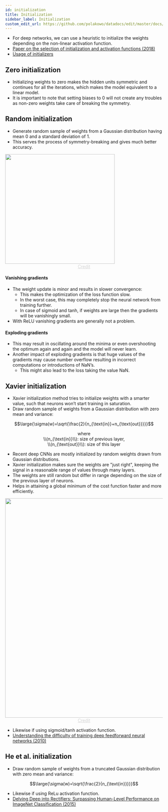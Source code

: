 ```yaml
---
id: initialization
title: Initialization
sidebar_label: Initialization
custom_edit_url: https://github.com/polakowo/datadocs/edit/master/docs/deep-learning/initialization.md
---
```


- For deep networks, we can use a heuristic to initialize the weights depending on the non-linear activation function.
- [Paper on the selection of initialization and activation functions (2018)](https://arxiv.org/pdf/1805.08266.pdf)
- [Usage of initializers](https://keras.io/initializers/)

## Zero initialization

- Initializing weights to zero makes the hidden units symmetric and continues for all the iterations, which makes the model equivalent to a linear model.
- It is important to note that setting biases to 0 will not create any troubles as non-zero weights take care of breaking the symmetry.

## Random initialization

- Generate random sample of weights from a Gaussian distribution having mean 0 and a standard deviation of 1.
- This serves the process of symmetry-breaking and gives much better accuracy.

<img width=350 src="/datadocs/assets/sigmoid.png"/>
<center><a href="https://mnsgrg.com/2017/12/21/xavier-initialization/" style="color: lightgrey">Credit</a></center>

#### Vanishing gradients

- The weight update is minor and results in slower convergence:
    - This makes the optimization of the loss function slow. 
    - In the worst case, this may completely stop the neural network from training further.
    - In case of sigmoid and tanh, if weights are large then the gradients will be vanishingly small.
- With ReLU vanishing gradients are generally not a problem.

#### Exploding gradients

- This may result in oscillating around the minima or even overshooting the optimum again and again and the model will never learn. 
- Another impact of exploding gradients is that huge values of the gradients may cause number overflow resulting in incorrect computations or introductions of NaN’s. 
    - This might also lead to the loss taking the value NaN.

## Xavier initialization

- Xavier initialization method tries to initialize weights with a smarter value, such that neurons won’t start training in saturation.
- Draw random sample of weights from a Gaussian distribution with zero mean and variance:

$$\large{\sigma(w)=\sqrt{\frac{2}{n_{\text{in}}+n_{\text{out}}}}}$$
<center>where</center>
<center>\\(n_{\text{in}}\\): size of previous layer,</center>
<center>\\(n_{\text{out}}\\): size of this layer</center>

- Recent deep CNNs are mostly initialized by random weights drawn from Gaussian distributions.
- Xavier initialization makes sure the weights are "just right", keeping the signal in a reasonable range of values through many layers.
- The weights are still random but differ in range depending on the size of the previous layer of neurons.
- Helps in attaining a global minimum of the cost function faster and more efficiently.

<img width=700 src="/datadocs/assets/training-losses.png"/>
<center><a href="https://intoli.com/blog/neural-network-initialization/" style="color: lightgrey">Credit</a></center>

- Likewise if using sigmoid/tanh activation function.
- [Understanding the difficulty of training deep feedforward neural networks (2010)](http://proceedings.mlr.press/v9/glorot10a/glorot10a.pdf)

## He et al. initialization

- Draw random sample of weights from a truncated Gaussian distribution with zero mean and variance:

$$\large{\sigma(w)=\sqrt{\frac{2}{n_{\text{in}}}}}$$

- Likewise if using ReLu activation function.
- [Delving Deep into Rectifiers: Surpassing Human-Level Performance on ImageNet Classification (2015)](https://arxiv.org/pdf/1502.01852v1.pdf)